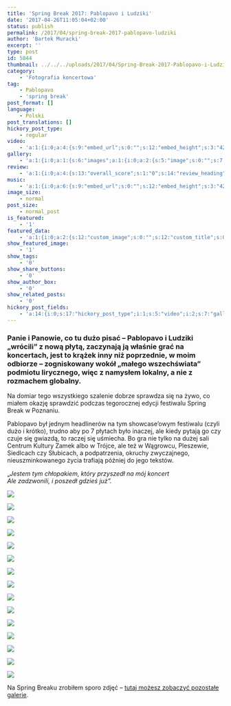 ```yaml
---
title: 'Spring Break 2017: Pablopavo i Ludziki'
date: '2017-04-26T11:05:04+02:00'
status: publish
permalink: /2017/04/spring-break-2017-pablopavo-ludziki
author: 'Bartek Muracki'
excerpt: ''
type: post
id: 5844
thumbnail: ../../../uploads/2017/04/Spring-Break-2017-Pablopavo-i-Ludziki-foto-Bartek-Muracki-158600.jpg
category:
    - 'Fotografia koncertowa'
tag:
    - Pablopavo
    - 'spring break'
post_format: []
language:
    - Polski
post_translations: []
hickory_post_type:
    - regular
video:
    - 'a:1:{i:0;a:4:{s:9:"embed_url";s:0:"";s:12:"embed_height";s:3:"420";s:15:"self_hosted_url";s:0:"";s:18:"self_hosted_height";s:3:"420";}}'
gallery:
    - 'a:1:{i:0;a:1:{s:6:"images";a:1:{i:0;a:2:{s:5:"image";s:0:"";s:7:"caption";s:0:"";}}}}'
review:
    - 'a:1:{i:0;a:4:{s:13:"overall_score";s:1:"0";s:14:"review_heading";s:0:"";s:12:"summary_text";s:0:"";s:8:"criteria";a:1:{i:0;a:2:{s:4:"name";s:0:"";s:5:"score";s:1:"0";}}}}'
music:
    - 'a:1:{i:0;a:6:{s:9:"embed_url";s:0:"";s:12:"embed_height";s:3:"420";s:16:"soundcloud_embed";s:0:"";s:33:"soundcloud_include_featured_image";s:1:"0";s:13:"spotify_embed";s:0:"";s:30:"spotify_include_featured_image";s:1:"0";}}'
image_size:
    - normal
post_size:
    - normal_post
is_featured:
    - '1'
featured_data:
    - 'a:1:{i:0;a:2:{s:12:"custom_image";s:0:"";s:12:"custom_title";s:0:"";}}'
show_featured_image:
    - '1'
show_tags:
    - '0'
show_share_buttons:
    - '0'
show_author_box:
    - '0'
show_related_posts:
    - '0'
hickory_post_fields:
    - 'a:14:{i:0;s:17:"hickory_post_type";i:1;s:5:"video";i:2;s:7:"gallery";i:3;s:6:"review";i:4;s:5:"music";i:5;s:10:"image_size";i:6;s:9:"post_size";i:7;s:11:"is_featured";i:8;s:13:"featured_data";i:9;s:19:"show_featured_image";i:10;s:9:"show_tags";i:11;s:18:"show_share_buttons";i:12;s:15:"show_author_box";i:13;s:18:"show_related_posts";}'
---
```

### Panie i Panowie, co tu dużo pisać – Pablopavo i Ludziki „wrócili” z nową płytą, zaczynają ją właśnie grać na koncertach, jest to krążek inny niż poprzednie, w moim odbiorze – zogniskowany wokół „małego wszechświata” podmiotu lirycznego, więc z namysłem lokalny, a nie z rozmachem globalny.

Na domiar tego wszystkiego szalenie dobrze sprawdza się na żywo, co miałem okazję sprawdzić podczas tegorocznej edycji festiwalu Spring Break w Poznaniu.

Pablopavo był jednym headlinerów na tym showcase’owym festiwalu (czyli dużo i krótko), trudno aby po 7 płytach było inaczej, ale kiedy pytają go czy czuje się gwiazdą, to raczej się uśmiecha. Bo gra nie tylko na dużej sali Centrum Kultury Zamek albo w Trójce, ale też w Wągrowcu, Pleszewie, Siedlcach czy Słubicach, a podpatrzenia, okruchy zwyczajnego, nieuszminkowanego życia trafiają później do jego tekstów.

„*Jestem tym chłopakiem, który przyszedł na mój koncert*  
*Ale zadzwonili, i poszedł gdzieś już”.*

![](http://music.bartekmuracki.com/wp-content/uploads/2017/04/Spring-Break-2017-Pablopavo-i-Ludziki-foto-Bartek-Muracki-018192.jpg)

![](http://music.bartekmuracki.com/wp-content/uploads/2017/04/Spring-Break-2017-Pablopavo-i-Ludziki-foto-Bartek-Muracki-027087.jpg)

![](http://music.bartekmuracki.com/wp-content/uploads/2017/04/Spring-Break-2017-Pablopavo-i-Ludziki-foto-Bartek-Muracki-038239.jpg)

![](http://music.bartekmuracki.com/wp-content/uploads/2017/04/Spring-Break-2017-Pablopavo-i-Ludziki-foto-Bartek-Muracki-048221.jpg)

![](http://music.bartekmuracki.com/wp-content/uploads/2017/04/Spring-Break-2017-Pablopavo-i-Ludziki-foto-Bartek-Muracki-058293.jpg)

![](http://music.bartekmuracki.com/wp-content/uploads/2017/04/Spring-Break-2017-Pablopavo-i-Ludziki-foto-Bartek-Muracki-068228-684x1024.jpg)

![](http://music.bartekmuracki.com/wp-content/uploads/2017/04/Spring-Break-2017-Pablopavo-i-Ludziki-foto-Bartek-Muracki-078236-684x1024.jpg)

![](http://music.bartekmuracki.com/wp-content/uploads/2017/04/Spring-Break-2017-Pablopavo-i-Ludziki-foto-Bartek-Muracki-088512.jpg)

![](http://music.bartekmuracki.com/wp-content/uploads/2017/04/Spring-Break-2017-Pablopavo-i-Ludziki-foto-Bartek-Muracki-098263.jpg)

![](http://music.bartekmuracki.com/wp-content/uploads/2017/04/Spring-Break-2017-Pablopavo-i-Ludziki-foto-Bartek-Muracki-108552.jpg)

![](http://music.bartekmuracki.com/wp-content/uploads/2017/04/Spring-Break-2017-Pablopavo-i-Ludziki-foto-Bartek-Muracki-118303-684x1024.jpg)

![](http://music.bartekmuracki.com/wp-content/uploads/2017/04/Spring-Break-2017-Pablopavo-i-Ludziki-foto-Bartek-Muracki-128312.jpg)

![](http://music.bartekmuracki.com/wp-content/uploads/2017/04/Spring-Break-2017-Pablopavo-i-Ludziki-foto-Bartek-Muracki-138342.jpg)

![](http://music.bartekmuracki.com/wp-content/uploads/2017/04/Spring-Break-2017-Pablopavo-i-Ludziki-foto-Bartek-Muracki-148525.jpg)

![](http://music.bartekmuracki.com/wp-content/uploads/2017/04/Spring-Break-2017-Pablopavo-i-Ludziki-foto-Bartek-Muracki-158600.jpg)

Na Spring Breaku zrobiłem sporo zdjęć – [tutaj możesz zobaczyć pozostałe galerie](/tag/spring-break/).